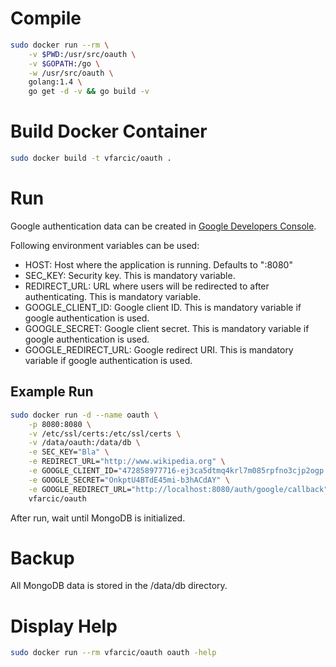 Compile
=======

```bash
sudo docker run --rm \
	-v $PWD:/usr/src/oauth \
	-v $GOPATH:/go \
	-w /usr/src/oauth \
	golang:1.4 \
	go get -d -v && go build -v
```

Build Docker Container
======================

```bash
sudo docker build -t vfarcic/oauth .
```

Run
===

Google authentication data can be created in [Google Developers Console](https://console.developers.google.com).

Following environment variables can be used:

* HOST: Host where the application is running. Defaults to ":8080"
* SEC_KEY: Security key. This is mandatory variable.
* REDIRECT_URL: URL where users will be redirected to after authenticating. This is mandatory variable.
* GOOGLE_CLIENT_ID: Google client ID. This is mandatory variable if google authentication is used.
* GOOGLE_SECRET: Google client secret. This is mandatory variable if google authentication is used.
* GOOGLE_REDIRECT_URL: Google redirect URI. This is mandatory variable if google authentication is used.

Example Run
-----------

```bash
sudo docker run -d --name oauth \
	-p 8080:8080 \
	-v /etc/ssl/certs:/etc/ssl/certs \
	-v /data/oauth:/data/db \
	-e SEC_KEY="Bla" \
	-e REDIRECT_URL="http://www.wikipedia.org" \
	-e GOOGLE_CLIENT_ID="472858977716-ej3ca5dtmq4krl7m085rpfno3cjp2ogp.apps.googleusercontent.com" \
	-e GOOGLE_SECRET="OnkptU4BTdE45mi-b3hACdAY" \
	-e GOOGLE_REDIRECT_URL="http://localhost:8080/auth/google/callback" \
	vfarcic/oauth
```

After run, wait until MongoDB is initialized.

Backup
======

All MongoDB data is stored in the /data/db directory.

Display Help
============

```bash
sudo docker run --rm vfarcic/oauth oauth -help
```